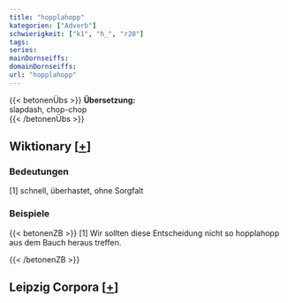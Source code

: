 ```yaml
---
title: "hopplahopp"
kategorien: ["Adverb"]
schwierigkeit: ["k1", "h_", "r20"]
tags:
series:
mainDornseiffs:
domainDornseiffs:
url: "hopplahopp"
---
```


{{< betonenÜbs >}}
**Übersetzung:**  
slapdash, chop-chop  
{{< /betonenÜbs >}}

## Wiktionary [[+](https://de.wiktionary.org/wiki/hopplahopp)]

### Bedeutungen
[1] schnell, überhastet, ohne Sorgfalt  

### Beispiele
{{< betonenZB >}}
[1] Wir sollten diese Entscheidung nicht so hopplahopp aus dem Bauch heraus treffen.  

{{< /betonenZB >}}

## Leipzig Corpora [[+](https://corpora.uni-leipzig.de/en/res?word=hopplahopp&corpusId=deu_newscrawl-public_2018)]

